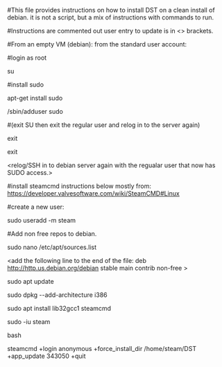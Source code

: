 #This file provides instructions on how to install DST on a clean install of debian.  it is not a script, but a mix of instructions with commands to run. 

#Instructions are commented out user entry to update is in <> brackets.

#From an empty VM (debian): from the standard user account:


#login as root

su

<YourRootPassword>

#install sudo

apt-get install sudo 

/sbin/adduser <your user account> sudo

#(exit SU then exit the regular user and relog in to the server again)

exit 

exit 

<relog/SSH in to debian server again with the regualar user that now has SUDO access.>

#install steamcmd instructions below mostly from: https://developer.valvesoftware.com/wiki/SteamCMD#Linux

#create a new user:

sudo useradd -m steam


#Add non free repos to debian.

sudo nano /etc/apt/sources.list 

<add the following line to the end of the file:  deb http://http.us.debian.org/debian stable main contrib non-free >

<save and exit file>


sudo apt update

sudo dpkg --add-architecture i386

sudo apt install lib32gcc1 steamcmd 

sudo -iu steam

bash

steamcmd +login anonymous +force_install_dir /home/steam/DST +app_update 343050 +quit
